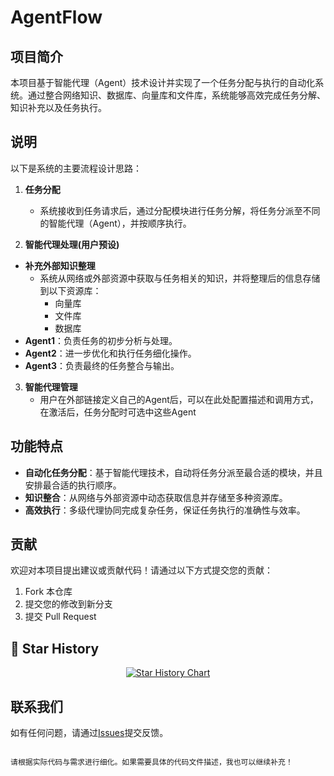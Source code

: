 # AgentFlow

## 项目简介
本项目基于智能代理（Agent）技术设计并实现了一个任务分配与执行的自动化系统。通过整合网络知识、数据库、向量库和文件库，系统能够高效完成任务分解、知识补充以及任务执行。

## 说明
以下是系统的主要流程设计思路：

1. **任务分配**
   - 系统接收到任务请求后，通过分配模块进行任务分解，将任务分派至不同的智能代理（Agent），并按顺序执行。

2.  **智能代理处理(用户预设)**
   - **补充外部知识整理**
      - 系统从网络或外部资源中获取与任务相关的知识，并将整理后的信息存储到以下资源库：
        - 向量库
        - 文件库
        - 数据库
   - **Agent1**：负责任务的初步分析与处理。
   - **Agent2**：进一步优化和执行任务细化操作。
   - **Agent3**：负责最终的任务整合与输出。

3. **智能代理管理**
   - 用户在外部链接定义自己的Agent后，可以在此处配置描述和调用方式，在激活后，任务分配时可选中这些Agent



## 功能特点
- **自动化任务分配**：基于智能代理技术，自动将任务分派至最合适的模块，并且安排最合适的执行顺序。
- **知识整合**：从网络与外部资源中动态获取信息并存储至多种资源库。
- **高效执行**：多级代理协同完成复杂任务，保证任务执行的准确性与效率。


## 贡献
欢迎对本项目提出建议或贡献代码！请通过以下方式提交您的贡献：
1. Fork 本仓库
2. 提交您的修改到新分支
3. 提交 Pull Request


## 🌟 Star History

<a href="https://github.com/lgvt369/AgentFlow/stargazers" target="_blank" style="display: block" align="center">
  <picture>
    <source media="(prefers-color-scheme: dark)" srcset="https://api.star-history.com/svg?repos=lgvt369/AgentFlow&type=Date&theme=dark" />
    <source media="(prefers-color-scheme: light)" srcset="https://api.star-history.com/svg?repos=lgvt369/AgentFlow&type=Date" />
    <img alt="Star History Chart" src="https://api.star-history.com/svg?repos=lgvt369/AgentFlow&type=Date" />
  </picture>
</a>

## 联系我们
如有任何问题，请通过[Issues](https://github.com/lgvt369/AgentFlow/issues)提交反馈。
```

请根据实际代码与需求进行细化。如果需要具体的代码文件描述，我也可以继续补充！
```
